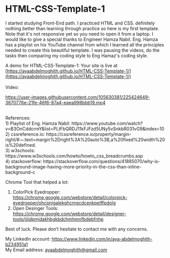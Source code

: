 # HTML-CSS-Template-1

I started studying Front-End path.
I practiced HTML and CSS. 
definitely nothing better than learning through practice so here is my first template.
Note that it's not responsive yet so you need to open it from a laptop. 
I would like to give a special thanks to Engineer Hamza Nabil. 
Eng. Hamza has a playlist on his YouTube channel from which I learned all the principles needed to create this beautiful template.
I was pausing the videos, do the tasks then comparing my coding style to Eng Hamaz's coding style.

A demo for HTML-CSS-Template-1: Your site is live at [https://ayaabdelmoghith.github.io/HTML-CSS-Template-1/](https://ayaabdelmoghith.github.io/HTML-CSS-Template-1/)<br/>
<br/>Video:

https://user-images.githubusercontent.com/105630381/225424649-3670776e-21fe-46f6-87a4-eaea998bbb19.mp4


<br/>
References:<br/>
1) Playlist of Eng. Hamza Nabil: https://www.youtube.com/watch?v=B3OnCddcrmY&list=PLtFbQRDJ11kFJFzd5UNy5vSnkbR031vG9&index=10 <br/>
2) cssreference.io: https://cssreference.io/property/margin-right/#:~:text=margin%2Dright%3A%20auto%3B,a%20fixed%20width%20is%20defined. <br/>
3) w3schools: https://www.w3schools.com/howto/howto_css_breadcrumbs.asp <br/>
4) stackoverflow: https://stackoverflow.com/questions/41885070/why-is-background-image-having-more-priority-in-the-css-than-inline-background-c <br/>

Chrome Tool that helped a lot:
1) ColorPick Eyedropper: https://chrome.google.com/webstore/detail/colorpick-eyedropper/ohcpnigalekghcmgcdcenkpelffpdolg
2) Open Desinger Tools: https://chrome.google.com/webstore/detail/designer-tools/jiiidpmjdakhbgkbdchmhmnfbdebfnhp

Best of luck.
Please don’t hesitate to contact me with any concerns.

My LinkedIn account: https://www.linkedin.com/in/aya-abdelmoghith-b234951a1 <br/>
My Email address: ayaabdelmoghith@gmail.com


